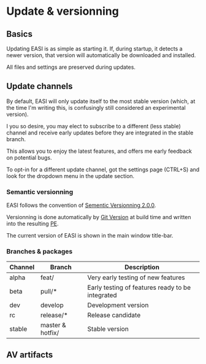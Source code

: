 # Update & versionning

## Basics

Updating EASI is as simple as starting it. If, during startup, it detects a newer version, that version will automatically be downloaded and installed.

All files and settings are preserved during updates.

## Update channels

By default, EASI will only update itself to the most stable version (which, at the time I'm writing this, is confusingly still considered an experimental version).

I you so desire, you may elect to subscribe to a different (less stable) channel and receive early updates before they are integrated in the stable branch.

This allows you to enjoy the latest features, and offers me early feedback on potential bugs.

To opt-in for a different update channel, got the settings page (CTRL+S) and look for the dropdown menu in the update section.

### Semantic versionning

EASI follows the convention of [Sementic Versionning 2.0.0][semver].

Versionning is done automatically by [Git Version][gitversion] at build time and written into the resulting [PE][pefile].

The current version of EASI is shown in the main window title-bar.

### Branches & packages

| Channel | Branch           | Description                                      |
| ------- | ---------------- | ------------------------------------------------ |
| alpha   | feat/            | Very early testing of new features               |
| beta    | pull/*           | Early testing of features ready to be integrated |
| dev     | develop          | Development version                              |
| rc      | release/*        | Release candidate                                |
| stable  | master & hotfix/ | Stable version                                   |

## AV artifacts


[av_history]: https://ci.appveyor.com/project/132nd-etcher/easi-t0k6c/history
[semver]: http://semver.org/
[gitversion]: https://github.com/GitTools/GitVersion
[pefile]: https://en.wikipedia.org/wiki/Portable_Executable